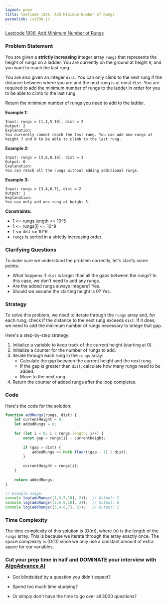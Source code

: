 ```yaml
---
layout: page
title: leetcode 1936. Add Minimum Number of Rungs
permalink: /s1936-js
---
```

[Leetcode 1936. Add Minimum Number of Rungs](https://algoadvance.github.io/algoadvance/l1936)
### Problem Statement

You are given a **strictly increasing** integer array `rungs` that represents the height of rungs on a ladder. You are currently on the ground at height `0`, and you want to reach the last rung.

You are also given an integer `dist`. You can only climb to the next rung if the distance between where you are and the next rung is at most `dist`. You are required to add the minimum number of rungs to the ladder in order for you to be able to climb to the last rung.

Return the minimum number of rungs you need to add to the ladder.

**Example 1:**

```
Input: rungs = [1,3,5,10], dist = 2
Output: 2
Explanation: 
You currently cannot reach the last rung. You can add new rungs at height 7 and 8 to be able to climb to the last rung.
```

**Example 2:**

```
Input: rungs = [3,6,8,10], dist = 3
Output: 0
Explanation: 
You can reach all the rungs without adding additional rungs.
```

**Example 3:**

```
Input: rungs = [3,4,6,7], dist = 2
Output: 1
Explanation: 
You can only add one rung at height 5.
```

**Constraints:**

- 1 <= rungs.length <= 10^5
- 1 <= rungs[i] <= 10^9
- 1 <= dist <= 10^9
- `rungs` is sorted in a strictly increasing order.

### Clarifying Questions

To make sure we understand the problem correctly, let's clarify some points:
- What happens if `dist` is larger than all the gaps between the rungs? In this case, we don't need to add any rungs.
- Are the added rungs always integers? Yes.
- Should we assume the starting height is 0? Yes.

### Strategy

To solve this problem, we need to iterate through the `rungs` array and, for each rung, check if the distance to the next rung exceeds `dist`. If it does, we need to add the minimum number of rungs necessary to bridge that gap. 

Here's a step-by-step strategy:

1. Initialize a variable to keep track of the current height (starting at 0).
2. Initialize a counter for the number of rungs to add.
3. Iterate through each rung in the `rungs` array:
   - Calculate the gap between the current height and the next rung.
   - If the gap is greater than `dist`, calculate how many rungs need to be added.
   - Move to the next rung.
4. Return the counter of added rungs after the loop completes.

### Code

Here's the code for the solution:

```javascript
function addRungs(rungs, dist) {
    let currentHeight = 0;
    let addedRungs = 0;
    
    for (let i = 0; i < rungs.length; i++) {
        const gap = rungs[i] - currentHeight;
        
        if (gap > dist) {
            addedRungs += Math.floor((gap - 1) / dist);
        }
        
        currentHeight = rungs[i];
    }
    
    return addedRungs;
}

// Example usage:
console.log(addRungs([1,3,5,10], 2));  // Output: 2
console.log(addRungs([3,6,8,10], 3));  // Output: 0
console.log(addRungs([3,4,6,7], 2));   // Output: 1
```

### Time Complexity

The time complexity of this solution is \(O(n)\), where \(n\) is the length of the `rungs` array. This is because we iterate through the array exactly once. The space complexity is \(O(1)\) since we only use a constant amount of extra space for our variables.


### Cut your prep time in half and DOMINATE your interview with [AlgoAdvance AI](https://algoAdvance.com)

- Got blindsided by a question you didn't expect?

- Spend too much time studying?

- Or simply don't have the time to go over all 3000 questions?

